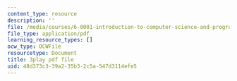 ```yaml
---
content_type: resource
description: ''
file: /media/courses/6-0001-introduction-to-computer-science-and-programming-in-python-fall-2016/48d373c339a235b32c5a547d3114efe5_goalLDamePE.pdf
file_type: application/pdf
learning_resource_types: []
ocw_type: OCWFile
resourcetype: Document
title: 3play pdf file
uid: 48d373c3-39a2-35b3-2c5a-547d3114efe5
---
```

